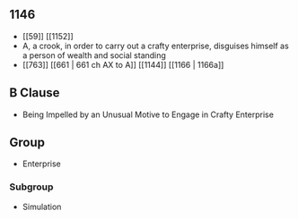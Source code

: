 ## 1146
- [[59]] [[1152]] 
- A, a crook, in order to carry out a crafty enterprise, disguises himself as a person of wealth and social standing
- [[763]] [[661 | 661 ch AX to A]] [[1144]] [[1166 | 1166a]] 

## B Clause
- Being Impelled by an Unusual Motive to Engage in Crafty Enterprise

## Group
- Enterprise

### Subgroup
- Simulation


